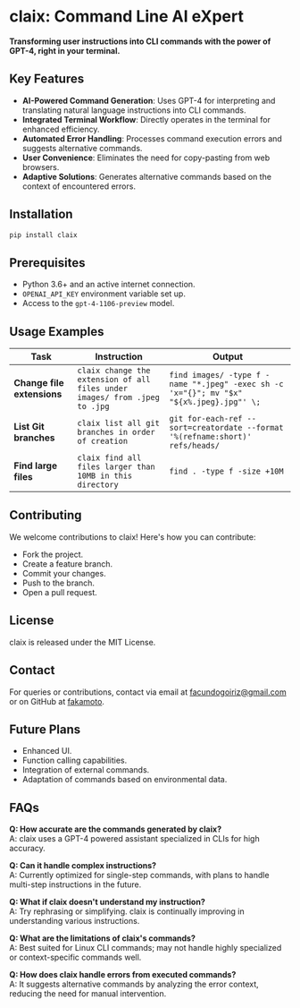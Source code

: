 # claix: Command Line AI eXpert

**Transforming user instructions into CLI commands with the power of GPT-4, right in your terminal.**

## Key Features

- **AI-Powered Command Generation**: Uses GPT-4 for interpreting and translating natural language instructions into CLI commands.
- **Integrated Terminal Workflow**: Directly operates in the terminal for enhanced efficiency.
- **Automated Error Handling**: Processes command execution errors and suggests alternative commands.
- **User Convenience**: Eliminates the need for copy-pasting from web browsers.
- **Adaptive Solutions**: Generates alternative commands based on the context of encountered errors.

## Installation

```bash
pip install claix
```

## Prerequisites

- Python 3.6+ and an active internet connection.
- `OPENAI_API_KEY` environment variable set up.
- Access to the `gpt-4-1106-preview` model.


## Usage Examples

| Task | Instruction | Output |
|------|-------------|--------|
| **Change file extensions** | `claix change the extension of all files under images/ from .jpeg to .jpg` | `find images/ -type f -name "*.jpeg" -exec sh -c 'x="{}"; mv "$x" "${x%.jpeg}.jpg"' \;` |
| **List Git branches** | `claix list all git branches in order of creation` | `git for-each-ref --sort=creatordate --format '%(refname:short)' refs/heads/` |
| **Find large files** | `claix find all files larger than 10MB in this directory` | `find . -type f -size +10M` |

## Contributing

We welcome contributions to claix! Here's how you can contribute:
- Fork the project.
- Create a feature branch.
- Commit your changes.
- Push to the branch.
- Open a pull request.

## License

claix is released under the MIT License.

## Contact

For queries or contributions, contact via email at facundogoiriz@gmail.com or on GitHub at [fakamoto](https://github.com/fakamoto).

## Future Plans

- Enhanced UI.
- Function calling capabilities.
- Integration of external commands.
- Adaptation of commands based on environmental data.

## FAQs

**Q: How accurate are the commands generated by claix?**  
A: claix uses a GPT-4 powered assistant specialized in CLIs for high accuracy.

**Q: Can it handle complex instructions?**  
A: Currently optimized for single-step commands, with plans to handle multi-step instructions in the future.

**Q: What if claix doesn't understand my instruction?**  
A: Try rephrasing or simplifying. claix is continually improving in understanding various instructions.

**Q: What are the limitations of claix's commands?**  
A: Best suited for Linux CLI commands; may not handle highly specialized or context-specific commands well.

**Q: How does claix handle errors from executed commands?**  
A: It suggests alternative commands by analyzing the error context, reducing the need for manual intervention.